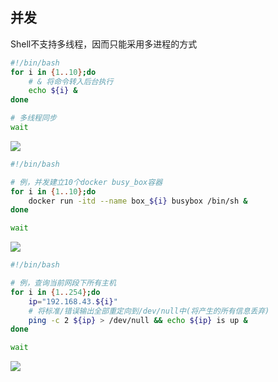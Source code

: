 <!--
 * @Description: 
 * @Version: 1.0
 * @Author: DaLao
 * @Email: dalao_li@163.com
 * @Date: 2021-03-11 08:59:41
 * @LastEditors: DaLao
 * @LastEditTime: 2021-12-15 21:47:48
-->

## 并发

Shell不支持多线程，因而只能采用多进程的方式

```sh
#!/bin/bash
for i in {1..10};do
    # & 将命令转入后台执行
    echo ${i} &
done

# 多线程同步
wait
```

![](https://cdn.hurra.ltd/img/20210311092339.png)


```sh
#!/bin/bash

# 例，并发建立10个docker busy_box容器
for i in {1..10};do
    docker run -itd --name box_${i} busybox /bin/sh &
done

wait
```

![](https://cdn.hurra.ltd/img/20210311093438.png) 

```sh
#!/bin/bash

# 例，查询当前网段下所有主机
for i in {1..254};do
    ip="192.168.43.${i}"
    # 将标准/错误输出全部重定向到/dev/null中(将产生的所有信息丢弃)
    ping -c 2 ${ip} > /dev/null && echo ${ip} is up &
done

wait
```

![](https://cdn.hurra.ltd/img/20210311093856.png)